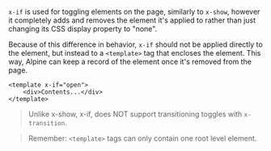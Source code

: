 `x-if` is used for toggling elements on the page, similarly to `x-show`, however it completely adds and removes the element it's applied to rather than just changing its CSS display property to "none".

Because of this difference in behavior, `x-if` should not be applied directly to the element, but instead to a `<template>` tag that encloses the element. This way, Alpine can keep a record of the element once it's removed from the page.

```
<template x-if="open">
    <div>Contents...</div>
</template>
```
> Unlike x-show, x-if, does NOT support transitioning toggles with `x-transition`.

> Remember: `<template>` tags can only contain one root level element.
